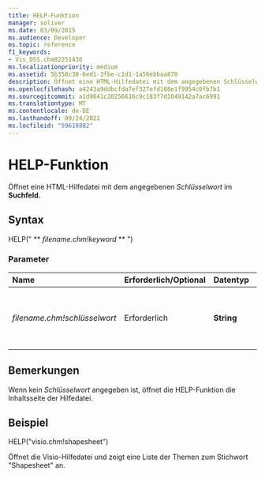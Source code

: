 ```yaml
---
title: HELP-Funktion
manager: soliver
ms.date: 03/09/2015
ms.audience: Developer
ms.topic: reference
f1_keywords:
- Vis_DSS.chm82251436
ms.localizationpriority: medium
ms.assetid: 5b358c38-6ed1-3fbe-c1d1-1a56ebbaa870
description: Öffnet eine HTML-Hilfedatei mit dem angegebenen Schlüsselwort im Suchfeld.
ms.openlocfilehash: a4243a9ddbcfda7ef327efd108e1f9954c0fb7b1
ms.sourcegitcommit: a1d9041c20256616c9c183f7d1049142a7ac6991
ms.translationtype: MT
ms.contentlocale: de-DE
ms.lasthandoff: 09/24/2021
ms.locfileid: "59618882"
---
```

# <a name="help-function"></a>HELP-Funktion

Öffnet eine HTML-Hilfedatei mit dem angegebenen *Schlüsselwort* im **Suchfeld.** 
  
## <a name="syntax"></a>Syntax

HELP(" ** *filename.chm!keyword* ** ") 
  
### <a name="parameters"></a>Parameter

|**Name**|**Erforderlich/Optional**|**Datentyp**|**Beschreibung**|
|:-----|:-----|:-----|:-----|
| _filename.chm!schlüsselwort_ <br/> |Erforderlich  <br/> |**String** <br/> | Der Name der Hilfedatei und das Stichwort, nach dem gesucht werden soll.  <br/> |
   
## <a name="remarks"></a>Bemerkungen

Wenn kein  *Schlüsselwort*  angegeben ist, öffnet die HELP-Funktion die Inhaltsseite der Hilfedatei. 
  
## <a name="example"></a>Beispiel

HELP("visio.chm!shapesheet") 
  
Öffnet die Visio-Hilfedatei und zeigt eine Liste der Themen zum Stichwort "Shapesheet" an. 
  

